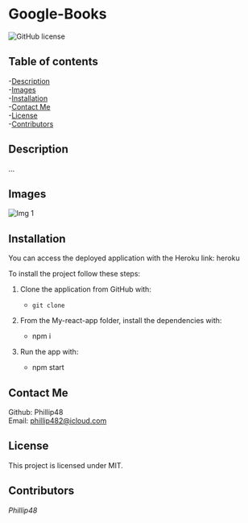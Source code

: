 # Google-Books
![GitHub license](https://img.shields.io/badge/license-MIT-blue.svg)  
  
## Table of contents   
-[Description](#Description)   
-[Images](#Images)     
-[Installation](#Installation)  
-[Contact Me](#Contact-Me)    
-[License](#License)  
-[Contributors](#Contributors)  

## Description  
...   

## Images  
![Img 1]()  

## Installation  

You can access the deployed application with the Heroku link: heroku

To install the project follow these steps:

1. Clone the application from GitHub with:

   - `git clone`

2. From the My-react-app folder, install the dependencies with:

   - npm i

3. Run the app with:
   - npm start   

## Contact Me  
Github: Phillip48  
Email: phillip482@icloud.com  

## License
This project is licensed under MIT.

## Contributors  
*Phillip48*  
